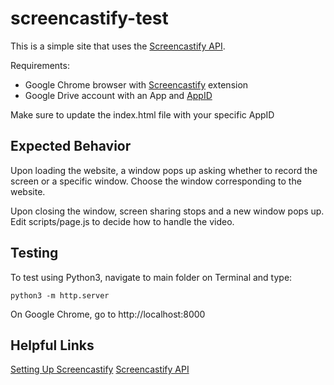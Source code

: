 # screencastify-test
This is a simple site that uses the [Screencastify API](https://github.com/w69b/castify-api-docs).

Requirements:
* Google Chrome browser with [Screencastify](https://www.screencastify.com/) extension
* Google Drive account with an App and [AppID](https://www.screencastify.com/user/api_console)

Make sure to update the index.html file with your specific AppID

## Expected Behavior ##
Upon loading the website, a window pops up asking whether to record the screen or a specific window. Choose the window corresponding to the website.

Upon closing the window, screen sharing stops and a new window pops up. Edit scripts/page.js to decide how to handle the video.

## Testing ##
To test using Python3, navigate to main folder on Terminal and type:
```
python3 -m http.server
```

On Google Chrome, go to
http://localhost:8000

## Helpful Links ##
[Setting Up Screencastify](https://help.screencastify.com/category/131-initial-setup)
[Screencastify API](https://github.com/w69b/castify-api-docs)

